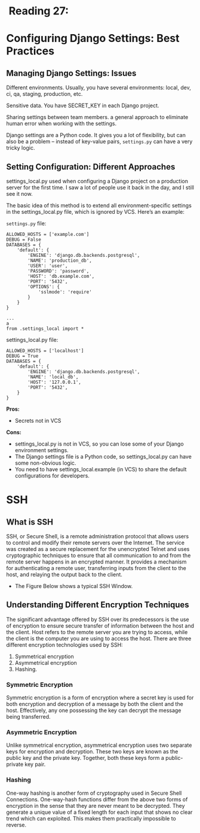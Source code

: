 #  Reading 27: 
# Configuring Django Settings: Best Practices

## Managing Django Settings: Issues
Different environments. Usually, you have several environments: local, dev, ci, qa, staging, production, etc. 

Sensitive data. You have SECRET_KEY in each Django project. 

Sharing settings between team members. a general approach to eliminate human error when working with the settings. 

Django settings are a Python code. It gives you a lot of flexibility, but can also be a problem – instead of key-value pairs, `settings.py` can have a very tricky logic.

## Setting Configuration: Different Approaches

settings_local.py
used when configuring a Django project on a production server for the first time. I saw a lot of people use it back in the day, and I still see it now.

The basic idea of this method is to extend all environment-specific settings in the settings_local.py file, which is ignored by VCS. Here’s an example:

`settings.py` file:
```
ALLOWED_HOSTS = ['example.com']
DEBUG = False
DATABASES = {
    'default': {
        'ENGINE': 'django.db.backends.postgresql',
        'NAME': 'production_db',
        'USER': 'user',
        'PASSWORD': 'password',
        'HOST': 'db.example.com',
        'PORT': '5432',
        'OPTIONS': {
            'sslmode': 'require'
        }
    }
}

...
a
from .settings_local import *
```

settings_local.py file:

```
ALLOWED_HOSTS = ['localhost']
DEBUG = True
DATABASES = {
    'default': {
        'ENGINE': 'django.db.backends.postgresql',
        'NAME': 'local_db',
        'HOST': '127.0.0.1',
        'PORT': '5432',
    }
}
```
**Pros:**
- Secrets not in VCS

**Cons:**
- settings_local.py is not in VCS, so you can lose some of your Django environment settings.
- The Django settings file is a Python code, so settings_local.py can have some non-obvious logic.
- You need to have settings_local.example (in VCS) to share the default configurations for developers.


# SSH

## What is SSH
SSH, or Secure Shell, is a remote administration protocol that allows users to control and modify their remote servers over the Internet. The service was created as a secure replacement for the unencrypted Telnet and uses cryptographic techniques to ensure that all communication to and from the remote server happens in an encrypted manner. It provides a mechanism for authenticating a remote user, transferring inputs from the client to the host, and relaying the output back to the client.

* The Figure Below shows a typical SSH Window.

## Understanding Different Encryption Techniques

The significant advantage offered by SSH over its predecessors is the use of encryption to ensure secure transfer of information between the host and the client. Host refers to the remote server you are trying to access, while the client is the computer you are using to access the host. There are three different encryption technologies used by SSH:

1. Symmetrical encryption
1. Asymmetrical encryption
1. Hashing.

### Symmetric Encryption

Symmetric encryption is a form of encryption where a secret key is used for both encryption and decryption of a message by both the client and the host. Effectively, any one possessing the key can decrypt the message being transferred.

### Asymmetric Encryption

Unlike symmetrical encryption, asymmetrical encryption uses two separate keys for encryption and decryption. These two keys are known as the public key and the private key. Together, both these keys form a public-private key pair.

### Hashing

One-way hashing is another form of cryptography used in Secure Shell Connections. One-way-hash functions differ from the above two forms of encryption in the sense that they are never meant to be decrypted. They generate a unique value of a fixed length for each input that shows no clear trend which can exploited. This makes them practically impossible to reverse.



